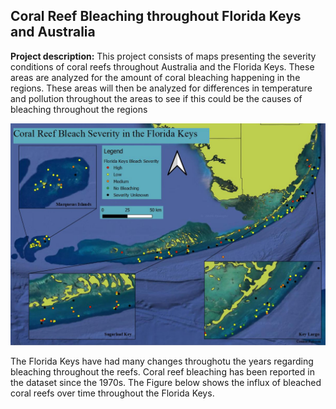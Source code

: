 ## Coral Reef Bleaching throughout Florida Keys and Australia

**Project description:** This project consists of maps presenting the severity conditions of coral reefs throughout Australia and the Florida Keys. These areas are analyzed for the amount of coral bleaching happening in the regions. These areas will then be analyzed for differences in temperature and pollution throughout the areas to see if this could be the causes of bleaching throughout the regions

<img src="../images/Florida_Keys_Bleach_Severity.JPG?raw=true"/>

The Florida Keys have had many changes throughotu the years regarding bleaching throughout the reefs. Coral reef bleaching has been reported in the dataset since the 1970s. The Figure below shows the influx of bleached coral reefs over time throughout the Florida Keys.


